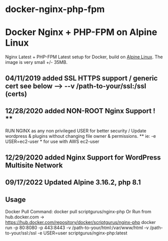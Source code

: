 # docker-nginx-php-fpm
Docker Nginx + PHP-FPM on Alpine Linux
==============================================
Nginx Latest + PHP-FPM Latest setup for Docker, build on [Alpine Linux](http://www.alpinelinux.org/).
The image is very small +/- 35MB.
## 04/11/2019 added SSL HTTPS support / generic cert see below --> --v /path-to-your/ssl:/ssl (certs)
## 12/28/2020 added NON-ROOT Nginx Support ! ** 
RUN NGINX as any non privileged USER for better security / Update wordpress & plugins without changing file owner & permissions. **
ie:  -e USER=ec2-user * for use with AWS ec2-user 
## 12/29/2020 added Nginx Support for WordPress Multisite Network
## 09/17/2022 Updated Alpine 3.16.2, php 8.1

Usage
-----
Docker Pull Command: docker pull scriptgurus/nginx-php
Or
Run from hub.docker.com -> https://hub.docker.com/repository/docker/scriptgurus/nginx-php
docker run -p 80:8080 -p 443:8443 -v /path-to-your/html:/var/www/html -v /path-to-your/ssl:/ssl -e USER=user scriptgurus/nginx-php:latest


